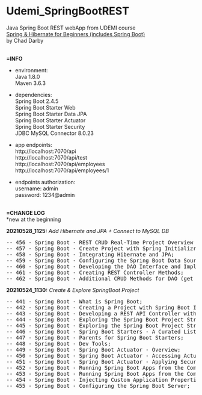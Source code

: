# Udemi_SpringBootREST
Java Spring Boot REST webApp from UDEMI course <br>
[Spring & Hibernate for Beginners (includes Spring Boot)](https://www.udemy.com/course/spring-hibernate-tutorial/) <br>
by Chad Darby<br>
<br>

**=INFO**
- environment:<br>
  Java 1.8.0 <br>
  Maven 3.6.3 <br>

- dependencies:<br>
  Spring Boot 2.4.5 <br>
  Spring Boot Starter Web <br>
  Spring Boot Starter Data JPA <br>
  Spring Boot Starter Actuator <br>
  Spring Boot Starter Security <br>
  JDBC MySQL Connector 8.0.23 <br>

- app endpoints:<br>
  http://localhost:7070/api <br>
  http://localhost:7070/api/test <br>
  http://localhost:7070/api/employees <br>
  http://localhost:7070/api/employees/1 <br>

- endpoints authorization:<br>
  username: admin<br>
  password: 1234@admin<br>
  <br>

**=CHANGE LOG**<br>
*new at the beginning

**20210528_1125:** _Add Hibernate and JPA + Connect to MySQL DB_
<pre>
-- 456 - Spring Boot - REST CRUD Real-Time Project Overview and Database Set Up;
-- 457 - Spring Boot - Create Project with Spring Initializr;
-- 458 - Spring Boot - Integrating Hibernate and JPA;
-- 459 - Spring Boot - Configuring the Spring Boot Data Source;
-- 460 - Spring Boot - Developing the DAO Interface and Implementation;
-- 461 - Spring Boot - Creating REST Controller Methods;
-- 462 - Spring Boot - Additional CRUD Methods for DAO (get records, get record by Id);
</pre>

**20210524_1130:** _Create & Explore SpringBoot Project_
<pre>
-- 441 - Spring Boot - What is Spring Boot;
-- 442 - Spring Boot - Creating a Project with Spring Boot Initializr;
-- 443 - Spring Boot - Developing a REST API Controller with Spring Boot;
-- 444 - Spring Boot - Exploring the Spring Boot Project Structure - Part 1;
-- 445 - Spring Boot - Exploring the Spring Boot Project Structure - Part 2;
-- 446 - Spring Boot - Spring Boot Starters - A Curated List of Dependencies;
-- 447 - Spring Boot - Parents for Spring Boot Starters;
-- 448 - Spring Boot - Dev Tools;
-- 449 - Spring Boot - Spring Boot Actuator - Overview;
-- 450 - Spring Boot - Spring Boot Actuator - Accessing Actuator Endpoints;
-- 451 - Spring Boot - Spring Boot Actuator - Applying Security to Actuator Endpoints;
-- 452 - Spring Boot - Running Spring Boot Apps from the Command Line - Overview;
-- 453 - Spring Boot - Running Spring Boot Apps from the Command Line - Coding;
-- 454 - Spring Boot - Injecting Custom Application Properties;
-- 455 - Spring Boot - Configuring the Spring Boot Server;
</pre>
<br>
